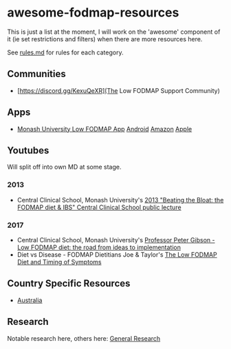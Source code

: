 # awesome-fodmap-resources

This is just a list at the moment, I will work on the 'awesome' component of it (ie set restrictions and filters) when there are more resources here.

See [rules.md](Rules) for rules for each category.

## Communities

* [https://discord.gg/KexuQeXR](The Low FODMAP Support Community)

## Apps

* [Monash University Low FODMAP App](http://www.monashfodmap.com/ibs-central/i-have-ibs/get-the-app/) [Android](https://play.google.com/store/apps/details?id=com.monashuniversity.fodmap) [Amazon](https://www.amazon.com/Monash-Uni-Low-FODMAP-Diet/dp/B07NQV376L) [Apple](https://itunes.apple.com/au/app/monash-university-low-fodmap-diet/id586149216?mt=8)

## Youtubes

Will split off into own MD at some stage.

### 2013

* Central Clinical School, Monash University's [2013 "Beating the Bloat: the FODMAP diet & IBS" Central Clinical School public lecture](https://www.youtube.com/watch?v=ByszVbFBPtY)

### 2017
* Central Clinical School, Monash University's [Professor Peter Gibson - Low FODMAP diet: the road from ideas to implementation](https://www.youtube.com/watch?v=UAovcNnb3XA)
* Diet vs Disease - FODMAP Dietitians Joe & Taylor's [The Low FODMAP Diet and Timing of Symptoms](https://www.youtube.com/watch?v=YIzjySTt7zA)

## Country Specific Resources

* [Australia](country-australia.md)

## Research
Notable research here, others here: [General Research](research.md)